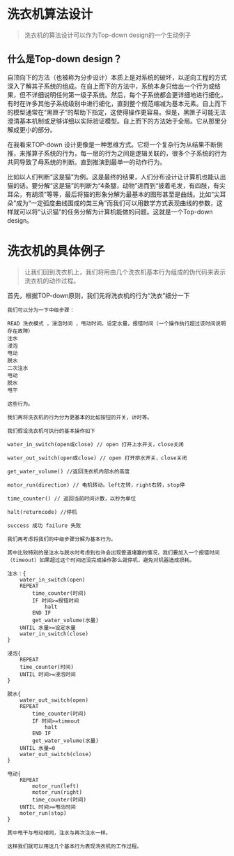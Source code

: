 # 洗衣机算法设计
>洗衣机的算法设计可以作为Top-down design的一个生动例子

## 什么是Top-down design？
自顶向下的方法（也被称为分步设计）本质上是对系统的破坏，以逆向工程的方式深入了解其子系统的组成。在自上而下的方法中，系统本身只给出一个行为或结果，但不详细说明任何第一级子系统。然后，每个子系统都会更详细地进行细化，有时在许多其他子系统级别中进行细化，直到整个规范缩减为基本元素。自上而下的模型通常在“黑匣子”的帮助下指定，这使得操作更容易。但是，黑匣子可能无法澄清基本机制或足够详细以实际验证模型。自上而下的方法始于全局。它从那里分解成更小的部分。

在我看来TOP-down 设计更像是一种思维方式。它将一个复杂行为从结果不断倒推，来推算子系统的行为，每一层的行为之间是逻辑关联的，很多个子系统的行为共同导致了母系统的判断。直到推演到最单一的动作行为。

比如以人们判断“这是猫”为例。这是最终的结果，人们分布设计让计算机也能认出猫的话。要分解“这是猫”的判断为“4条腿，动物”进而到“披着毛发，有四肢，有尖耳朵，有胡须”等等，最后将猫的形象分解为最基本的图形甚至是曲线。比如“尖耳朵”成为“一定弧度曲线围成的类三角”而我们可以用数学方式表现曲线的参数，这样就可以将“认识猫”的任务分解为计算机能做的问题。这就是一个Top-down design。

# 洗衣机的具体例子
>让我们回到洗衣机上，我们将用由几个洗衣机基本行为组成的伪代码来表示洗衣机的动作过程。

首先，根据TOP-down原则，我们先将洗衣机的行为“洗衣”细分一下
```
我们可以分为一下中级步骤：

READ 洗衣模式 ，浸泡时间 ，甩动时间，设定水量，报错时间（一个操作执行超过该时间说明存在故障）
注水
浸泡
甩动
脱水
二次注水
甩动
脱水
甩干

这些行为。

我们再将洗衣机的行为分为更基本的比如按钮的开关，计时等。

我们假设洗衣机可执行的基本操作如下

water_in_switch(open或close) // open 打开上水开关，close关闭

water_out_switch(open或close) // open 打开排水开关，close关闭

get_water_volume() //返回洗衣机内部水的高度

motor_run(direction) // 电机转动。left左转，right右转，stop停

time_counter() // 返回当前时间计数，以秒为单位

halt(returncode) //停机

success 成功 failure 失败

我们再考虑将我们的中级步骤分解为基本行为。

其中比较特别的是注水与脱水时考虑到也许会出现管道堵塞的情况，我们要加入一个报错时间（timeout）如果超过这个时间还没完成操作那么就停机，避免对机器造成损耗。

注水：{
    water_in_switch(open)
    REPEAT
        time_counter(时间)
        IF 时间>=报错时间
            halt
        END IF    
        get_water_volume(水量)
    UNTIL 水量>=设定水量
    water_in_switch(close)
}

浸泡{
    REPEAT
    time_counter(时间)
    UNTIL 时间>=浸泡时间
}

脱水{
    water_out_switch(open)
    REPEAT
        time_counter(时间)
        IF 时间>=timeout
            halt
        END IF    
        get_water_volume(水量)
    UNTIL 水量=0
    water_out_switch(close)
}
    
甩动{
    REPEAT
        motor_run(left)
        motor_run(right)
        time_counter(时间)
    UNTIL 时间>=甩动时间
    moter_run(stop)
} 

其中甩干与甩动相同，注水与再次注水一样。

这样我们就可以用这几个基本行为表现洗衣机的工作过程。